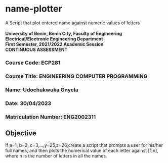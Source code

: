 # name-plotter
A Script that plot entered name against numeric values of letters<br />
<br />
<b>University of Benin, Benin City, Faculty of Engineering</b>
<b>Electrical/Electronic Engineering Department</b><br />
<b>First Semester, 2021/2022 Academic Session</b> <br />
<b>CONTINUOUS ASSESSMENT</b><br />
<h3>Course Code: ECP281</h3>
<h3>Course Title: ENGINEERING COMPUTER PROGRAMMING</h3>
<h3>Name: Udochukwuka Onyela</h3>
<h3>Date: 30/04/2023</h3>
<h3>Matriculation Number: ENG2002311</h3>
<h2>Objective</h2>
<p> If a=1, b=2, c=3,…,y=25,z=26,create a script that prompts a user for his/her full names, and then plots the numerical value of each letter against [1:n], where n is the number of letters in all the names.</p>
